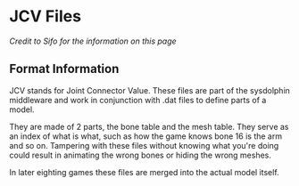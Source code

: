 # JCV Files

*Credit to Sifo for the information on this page*

## Format Information

JCV stands for Joint Connector Value. These files are part of the sysdolphin middleware and work in conjunction with .dat files to define parts of a model.

They are made of 2 parts, the bone table and the mesh table. They serve as an index of what is what, such as how the game knows bone 16 is the arm and so on. Tampering with these files without knowing what you're doing could result in animating the wrong bones or hiding the wrong meshes.

In later eighting games these files are merged into the actual model itself.
